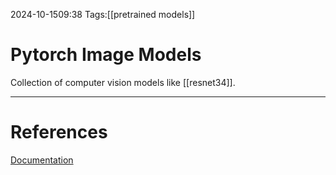 2024-10-1509:38
Tags:[[pretrained models]]
# Pytorch Image Models

Collection of computer vision models like [[resnet34]].


---
# References
[Documentation](https://timm.fast.ai/)